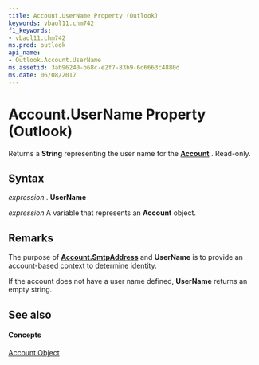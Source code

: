 ```yaml
---
title: Account.UserName Property (Outlook)
keywords: vbaol11.chm742
f1_keywords:
- vbaol11.chm742
ms.prod: outlook
api_name:
- Outlook.Account.UserName
ms.assetid: 3ab96240-b68c-e2f7-83b9-6d6663c4880d
ms.date: 06/08/2017
---
```



# Account.UserName Property (Outlook)

Returns a  **String** representing the user name for the **[Account](Outlook.Account.md)** . Read-only.


## Syntax

 _expression_ . **UserName**

 _expression_ A variable that represents an **Account** object.


## Remarks

The purpose of  **[Account.SmtpAddress](Outlook.Account.SmtpAddress.md)** and **UserName** is to provide an account-based context to determine identity.

If the account does not have a user name defined,  **UserName** returns an empty string.


## See also


#### Concepts


[Account Object](Outlook.Account.md)

